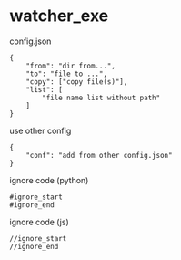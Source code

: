 # watcher_exe
config.json
```
{
    "from": "dir from...",
    "to": "file to ...",
    "copy": ["copy file(s)"],
    "list": [
        "file name list without path"
    ]
}
```

use other config
```
{
    "conf": "add from other config.json"
}
```



ignore code (python)
```
#ignore_start
#ignore_end
```



ignore code (js)
```
//ignore_start
//ignore_end
```

